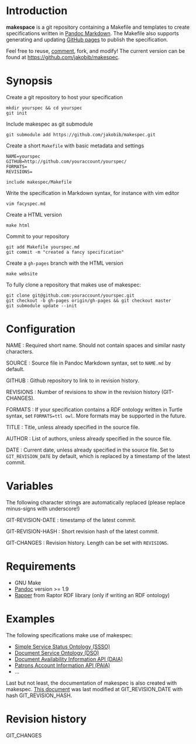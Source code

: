 # Introduction

**makespace** is a git repository containing a Makefile and templates to create
specifications written in [Pandoc Markdown]. The Makefile also supports
generating and updating [GitHub pages](http://pages.github.com/) to publish the
specification.

Feel free to reuse, [comment](https://github.com/jakobib/makespec/issues),
fork, and modify! The current version can be found at
<https://github.com/jakobib/makespec>.

# Synopsis

Create a git repository to host your specification

    mkdir yourspec && cd yourspec
    git init

Include makespec as git submodule

    git submodule add https://github.com/jakobib/makespec.git

Create a short `Makefile` with basic metadata and settings

    NAME=yourspec
    GITHUB=http://github.com/youraccount/yourspec/
    FORMATS=
    REVISIONS=
    
    include makespec/Makefile

Write the specification in Markdown syntax, for instance with vim editor

    vim facyspec.md

Create a HTML version

    make html

Commit to your repository

    git add Makefile yourspec.md
    git commit -m "created a fancy specification"

Create a `gh-pages` branch with the HTML version

    make website

To fully clone a repository that makes use of makespec:

    git clone git@github.com:youraccount/yourspec.git
    git checkout -b gh-pages origin/gh-pages && git checkout master
    git submodule update --init

# Configuration

NAME
  : Required short name. Should not contain spaces and similar nasty characters.

SOURCE
  : Source file in Pandoc Markdown syntax, set to `NAME.md` by default.

GITHUB
  : Github repository to link to in revision history.

REVISIONS
  : Number of revisions to show in the revision history (GIT-CHANGES).

FORMATS
  : If your specification contains a RDF ontology written in Turtle syntax, 
    set `FORMATS=ttl owl`. More formats may be supported in the future.

TITLE
  : Title, unless already specified in the source file.

AUTHOR
  : List of authors, unless already specified in the source file.

DATE
  : Current date, unless already specified in the source file. Set
    to `GIT_REVISION_DATE` by default, which is replaced by a timestamp
    of the latest commit.

# Variables

The following character strings are automatically replaced (please replace
minus-signs with underscore!)

GIT-REVISION-DATE
  : timestamp of the latest commit.

GIT-REVISION-HASH
  : Short revision hash of the latest commit.

GIT-CHANGES
  : Revision history. Length can be set with `REVISIONS`.

# Requirements

* GNU Make
* [Pandoc](http://johnmacfarlane.net/pandoc/) version >= 1.9
* [Rapper](http://librdf.org/raptor/rapper.html) from Raptor RDF library
  (only if writing an RDF ontology)


# Examples

The following specifications make use of makespec:

* [Simple Service Status Ontology (SSSO)](https://github.com/gbv/ssso)
* [Document Service Ontology (DSO)](https://github.com/gbv/dso)
* [Document Availability Information API (DAIA)](https://github.com/gbv/daiaspec)
* [Patrons Account Information API (PAIA)](https://github.com/gbv/paia)
* ...

Last but not least, the documentation of makespec is also created with makespec.
[This document](https://github.com/jakobib/makespec/blob/master/README.md) was
last modified at GIT_REVISION_DATE with hash GIT_REVISION_HASH.

[Pandoc Markdown]: http://johnmacfarlane.net/pandoc/demo/example9/pandocs-markdown.html

# Revision history

GIT_CHANGES

